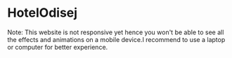 # HotelOdisej

Note: This website is not responsive yet hence you won't be able to see all the effects and animations on a mobile device.I recommend to use a laptop or computer for better experience.
